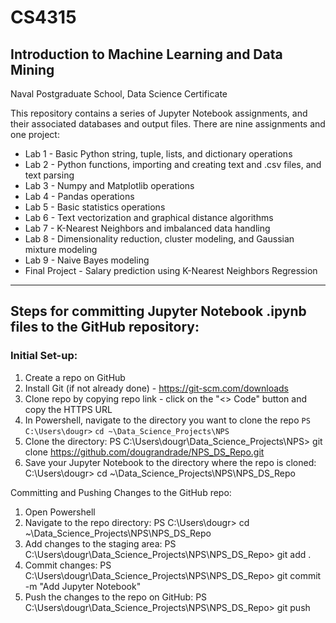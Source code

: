 # CS4315
## Introduction to Machine Learning and Data Mining
Naval Postgraduate School, Data Science Certificate

This repository contains a series of Jupyter Notebook assignments, and their associated databases and output files.
There are nine assignments and one project:
- Lab 1 - Basic Python string, tuple, lists, and dictionary operations
- Lab 2 - Python functions, importing and creating text and .csv files, and text parsing
- Lab 3 - Numpy and Matplotlib operations
- Lab 4 - Pandas operations
- Lab 5 - Basic statistics operations
- Lab 6 - Text vectorization and graphical distance algorithms
- Lab 7 - K-Nearest Neighbors and imbalanced data handling
- Lab 8 - Dimensionality reduction, cluster modeling, and Gaussian mixture modeling
- Lab 9 - Naive Bayes modeling
- Final Project - Salary prediction using K-Nearest Neighbors Regression 

-------------------------------------------------------------------------------
## Steps for committing Jupyter Notebook .ipynb files to the GitHub repository:
### Initial Set-up:
1. Create a repo on GitHub
2. Install Git (if not already done) - https://git-scm.com/downloads
3. Clone repo by copying repo link - click on the "<> Code" button and copy the HTTPS URL
4. In Powershell, navigate to the directory you want to clone the repo
	`PS C:\Users\dougr>` `cd ~\Data_Science_Projects\NPS`
6. Clone the directory:
	PS C:\Users\dougr\Data_Science_Projects\NPS> git clone https://github.com/dougrandrade/NPS_DS_Repo.git
7. Save your Jupyter Notebook to the directory where the repo is cloned:
	C:\Users\dougr> cd ~\Data_Science_Projects\NPS\NPS_DS_Repo

Committing and Pushing Changes to the GitHub repo:
1. Open Powershell
2. Navigate to the repo directory: 
	PS C:\Users\dougr> cd ~\Data_Science_Projects\NPS\NPS_DS_Repo
3. Add changes to the staging area:
	PS C:\Users\dougr\Data_Science_Projects\NPS\NPS_DS_Repo> git add .
4. Commit changes:
	PS C:\Users\dougr\Data_Science_Projects\NPS\NPS_DS_Repo> git commit -m "Add Jupyter Notebook"
5. Push the changes to the repo on GitHub:
	PS C:\Users\dougr\Data_Science_Projects\NPS\NPS_DS_Repo> git push
